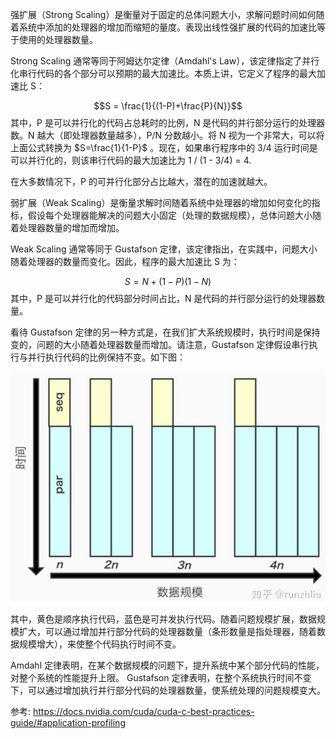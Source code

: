 

强扩展（Strong Scaling）是衡量对于固定的总体问题大小，求解问题时间如何随着系统中添加的处理器的增加而缩短的量度。表现出线性强扩展的代码的加速比等于使用的处理器数量。

Strong Scaling 通常等同于阿姆达尔定律（Amdahl's Law），该定律指定了并行化串行代码的各个部分可以预期的最大加速比。本质上讲，它定义了程序的最大加速比 S：

$$S = \frac{1}{(1-P)+\frac{P}{N}}$$
其中，P 是可以并行化的代码占总耗时的比例，N 是代码的并行部分运行的处理器数。N 越大（即处理器数量越多），P/N 分数越小。将 N 视为一个非常大，可以将上面公式转换为 $S=\frac{1}{1-P}$ 。现在，如果串行程序中的 3/4 运行时间是可以并行化的，则该串行代码的最大加速比为 1 / (1 - 3/4) = 4.

在大多数情况下，P 的可并行化部分占比越大，潜在的加速就越大。

弱扩展（Weak Scaling）是衡量求解时间随着系统中处理器的增加如何变化的指标，假设每个处理器能解决的问题大小固定（处理的数据规模），总体问题大小随着处理器数量的增加而增加。

Weak Scaling 通常等同于 Gustafson 定律，该定律指出，在实践中，问题大小随着处理器的数量而变化。因此，程序的最大加速比 S 为：

$$S = N + (1-P)(1-N)$$
其中，P 是可以并行化的代码部分时间占比，N 是代码的并行部分运行的处理器数量。

看待 Gustafson 定律的另一种方式是，在我们扩大系统规模时，执行时间是保持变的，问题的大小随着处理器数量而增加。请注意，Gustafson 定律假设串行执行与并行执行代码的比例保持不变。如下图：

![image.png](https://raw.githubusercontent.com/Andy1314Chen/obsidian-pic/main/image/20241025134908.png)

其中，黄色是顺序执行代码，蓝色是可并发执行代码。随着问题规模扩展，数据规模扩大，可以通过增加并行部分代码的处理器数量（条形数量是指处理器，随着数据规模增大），来使整个代码执行时间不变。

Amdahl 定律表明，在某个数据规模的问题下，提升系统中某个部分代码的性能，对整个系统的性能提升上限。
Gustafson 定律表明，在整个系统执行时间不变下，可以通过增加执行并行部分代码的处理器数量，使系统处理的问题规模变大。


参考: https://docs.nvidia.com/cuda/cuda-c-best-practices-guide/#application-profiling

